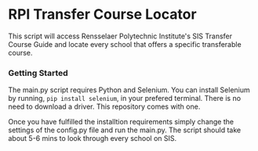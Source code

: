 # RPI Transfer Course Locator
This script will access Rensselaer Polytechnic Institute's SIS Transfer Course Guide and locate every school that offers a specific transferable course.

### Getting Started
The main.py script requires Python and Selenium. You can install Selenium by running, `pip install selenium`, in your prefered terminal. There is no need to download a driver. This repository comes with one.

Once you have fulfilled the installtion requirements simply change the settings of the config.py file and run the main.py. The script should take about 5-6 mins to look through every school on SIS. 
